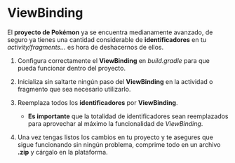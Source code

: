 # ViewBinding

El __proyecto de Pokémon__ ya se encuentra medianamente avanzado, de seguro ya tienes una cantidad considerable de __identificadores__ en tu _activity/fragments..._ es hora de deshacernos de ellos.

1. Configura correctamente el __ViewBinding__ en _build.gradle_ para que pueda funcionar dentro del proyecto.

2. Inicializa sin saltarte ningún paso del __ViewBinding__ en la actividad o fragmento que sea necesario utilizarlo.

3. Reemplaza todos los __identificadores__ por __ViewBinding__.
    - __Es importante__ que la totalidad de identificadores sean reemplazados para aprovechar al máximo la funcionalidad de _ViewBinding_.

4. Una vez tengas listos los cambios en tu proyecto y te asegures que sigue funcionando sin ningún problema, comprime todo en un archivo __.zip__ y cárgalo en la plataforma.